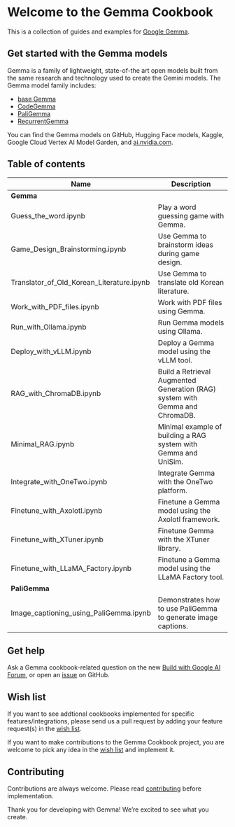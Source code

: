 # Welcome to the Gemma Cookbook
This is a collection of guides and examples for [Google Gemma](https://ai.google.dev/gemma/).

## Get started with the Gemma models
Gemma is a family of lightweight, state-of-the art open models built from the same research and technology used to create the Gemini models. The Gemma model family includes:
* [base Gemma](https://ai.google.dev/gemma/docs/model_card)
* [CodeGemma](https://ai.google.dev/gemma/docs/codegemma)
* [PaliGemma](https://ai.google.dev/gemma/docs/paligemma)
* [RecurrentGemma](https://ai.google.dev/gemma/docs/recurrentgemma)

You can find the Gemma models on GitHub, Hugging Face models, Kaggle, Google Cloud Vertex AI Model Garden, and [ai.nvidia.com](ai.nvidia.com).

## Table of contents

| Name                                      | Description                                                                  |
| ----------------------------------------- | ---------------------------------------------------------------------------- |
| **Gemma**                                 |
| Guess_the_word.ipynb                      | Play a word guessing game with Gemma.                                        |
| Game_Design_Brainstorming.ipynb           | Use Gemma to brainstorm ideas during game design.                            |
| Translator_of_Old_Korean_Literature.ipynb | Use Gemma to translate old Korean literature.                                |
| Work_with_PDF_files.ipynb                 | Work with PDF files using Gemma.                                             |
| Run_with_Ollama.ipynb                     | Run Gemma models using Ollama.                                               |
| Deploy_with_vLLM.ipynb                    | Deploy a Gemma model using the vLLM tool.                                    |
| RAG_with_ChromaDB.ipynb                   | Build a Retrieval Augmented Generation (RAG) system with Gemma and ChromaDB. |
| Minimal_RAG.ipynb                         | Minimal example of building a RAG system with Gemma and UniSim.              |
| Integrate_with_OneTwo.ipynb               | Integrate Gemma with the OneTwo platform.                                    |
| Finetune_with_Axolotl.ipynb               | Finetune a Gemma model using the Axolotl framework.                          |
| Finetune_with_XTuner.ipynb                | Finetune Gemma with the XTuner library.                                      |
| Finetune_with_LLaMA_Factory.ipynb         | Finetune a Gemma model using the LLaMA Factory tool.                         |
| **PaliGemma**                             |
| Image_captioning_using_PaliGemma.ipynb    | Demonstrates how to use PaliGemma to generate image captions.                |


## Get help
Ask a Gemma cookbook-related question on the new [Build with Google AI Forum](https://discuss.ai.google.dev/), or open an [issue](https://github.com/google-gemini/gemma-cookbook/issues) on GitHub.

## Wish list
If you want to see addtional cookbooks implemented for specific features/integrations, please send us a pull request by adding your feature request(s) in the [wish list](https://github.com/google-gemini/gemma-cookbook/blob/main/WISHLIST.md). 

If you want to make contributions to the Gemma Cookbook project, you are welcome to pick any idea in the [wish list](https://github.com/google-gemini/gemma-cookbook/blob/main/WISHLIST.md) and implement it.

## Contributing
Contributions are always welcome. Please read [contributing](https://github.com/google-gemini/gemma-cookbook/blob/main/CONTRIBUTING.md) before implementation.

Thank you for developing with Gemma! We’re excited to see what you create.
